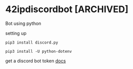 # 42ipdiscordbot [ARCHIVED]
Bot using python

setting up 

```pip3 install discord.py```

```pip3 install -U python-dotenv```

get a discord bot token 
[docs](https://discordpy.readthedocs.io/en/latest/)


